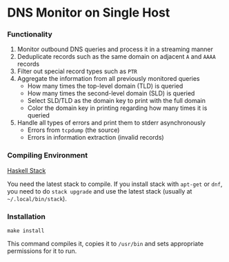# DNS Monitor on Single Host

### Functionality

1. Monitor outbound DNS queries and process it in a streaming manner
2. Deduplicate records such as the same domain on adjacent `A` and `AAAA` records
3. Filter out special record types such as `PTR`
4. Aggregate the information from all previously monitored queries
    - How many times the top-level domain (TLD) is queried
    - How many times the second-level domain (SLD) is queried
    - Select SLD/TLD as the domain key to print with the full domain
    - Color the domain key in printing regarding how many times it is queried
5. Handle all types of errors and print them to stderr asynchronously
    - Errors from `tcpdump` (the source)
    - Errors in information extraction (invalid records)

### Compiling Environment

[Haskell Stack](https://www.haskellstack.org/)

You need the latest stack to compile. If you install stack with `apt-get` or
`dnf`, you need to do `stack upgrade` and use the latest stack (usually at
`~/.local/bin/stack`).

### Installation

```
make install
```
This command compiles it, copies it to `/usr/bin` and sets appropriate
permissions for it to run.
